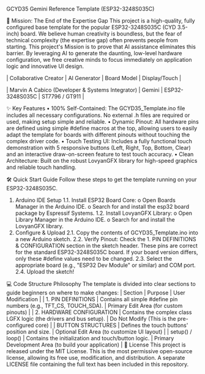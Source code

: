 GCYD35 Gemini Reference Template (ESP32-3248S035C)

🚀 Mission: The End of the Expertise Gap
This project is a high-quality, fully configured base template for the popular ESP32-3248S035C (CYD 3.5-inch) board.
We believe human creativity is boundless, but the fear of technical complexity (the expertise gap) often prevents people from starting. This project's Mission is to prove that AI assistance eliminates this barrier. By leveraging AI to generate the daunting, low-level hardware configuration, we free creative minds to focus immediately on application logic and innovative UI design.

| Collaborative Creator | AI Generator | Board Model | Display/Touch |

| Marvin A Cabico (Developer & Systems Integrator) | Gemini | ESP32-3248S035C | ST7796 / GT911 |

✨ Key Features
•	100% Self-Contained: The GCYD35_Template.ino file includes all necessary configurations. No external .h files are required or used, making setup simple and reliable.
•	Dynamic Pinout: All hardware pins are defined using simple #define macros at the top, allowing users to easily adapt the template for boards with different pinouts without touching the complex driver code.
•	Touch Testing UI: Includes a fully functional touch demonstration with 5 responsive buttons (Left, Right, Top, Bottom, Clear) and an interactive draw-on-screen feature to test touch accuracy.
•	Clean Architecture: Built on the robust LovyanGFX library for high-speed graphics and reliable touch handling.

🛠️ Quick Start Guide
Follow these steps to get the template running on your ESP32-3248S035C.
1. Arduino IDE Setup
1.1.	Install ESP32 Board Core:
o	Open Boards Manager in the Arduino IDE.
o	Search for and install the esp32 board package by Espressif Systems.
1.2.	Install LovyanGFX Library:
o	Open Library Manager in the Arduino IDE.
o	Search for and install the LovyanGFX library.
2. Configure & Upload
2.1.	Copy the contents of GCYD35_Template.ino into a new Arduino sketch.
2.2.	Verify Pinout: Check the 1. PIN DEFINITIONS & CONFIGURATION section in the sketch header. These pins are correct for the standard ESP32-3248S035C board. If your board version differs, only these #define values need to be changed.
2.3.	Select the appropriate board (e.g., "ESP32 Dev Module" or similar) and COM port.
2.4.	Upload the sketch!

💻 Code Structure Philosophy
The template is divided into clear sections to guide beginners on where to make changes:
| Section | Purpose | User Modification |
| 1. PIN DEFINITIONS | Contains all simple #define pin numbers (e.g., TFT_CS, TOUCH_SDA). | Primary Edit Area (for custom pinouts) |
| 2. HARDWARE CONFIGURATION | Contains the complex class LGFX logic (the drivers and bus setup). | Do Not Modify (This is the pre-configured core) |
| BUTTON STRUCTURES | Defines the touch buttons' position and size. | Optional Edit Area (to customize UI layout) |
| setup() / loop() | Contains the initialization and touch/button logic. | Primary Development Area (to build your application) |
📄 License
This project is released under the MIT License.
This is the most permissive open-source license, allowing its free use, modification, and distribution. A separate LICENSE file containing the full text has been included in this repository.



